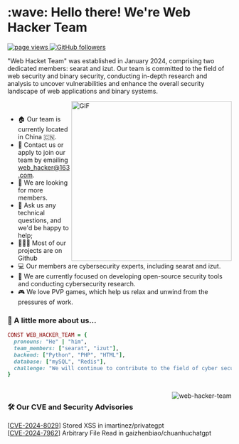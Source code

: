 <h1 align="left" id="macropower-title">:wave: Hello there! We're Web Hacker Team</h1>
<p align="left">
  <a href="https://github.com/web-hacker-team">
    <img src="https://komarev.com/ghpvc/?username=web-hacker-team" alt="page views">
  </a>
  <a href="https://github.com/web-hacker-team?tab=followers">
    <img alt="GitHub followers" src="https://img.shields.io/github/followers/web-hacker-team?color=green&logo=github">
  </a>
</p>

"Web Hacket Team" was established in January 2024, comprising two dedicated members: searat and izut. Our team is committed to the field of web security and binary security, conducting in-depth research and analysis to uncover vulnerabilities and enhance the overall security landscape of web applications and binary systems.

<img align="right" alt="GIF" src="https://raw.githubusercontent.com/abhisheknaiidu/abhisheknaiidu/master/code.gif" width="360px"/>
<br/>

- :house: Our team is currently located in China 🇨🇳.
- :email: Contact us or apply to join our team by emailing web_hacker@163.com.
- 🤝 We are looking for more members.
- 💬 Ask us any technical questions, and we'd be happy to help;
- 👨🏻‍💻 Most of our projects are on Github
- :computer: Our members are cybersecurity experts, including searat and izut.
- :dart: We are currently focused on developing open-source security tools and conducting cybersecurity research.
- :video_game: We love PVP games, which help us relax and unwind from the pressures of work.

### 🧐 A little more about us...  

```ruby
CONST WEB_HACKER_TEAM = {
  pronouns: "He" | "him",
  team_members: ["searat", "izut"],
  backend: ["Python", "PHP", "HTML"],
  database: ["mySQL", "Redis"],
  challenge: "We will continue to contribute to the field of cyber security."
}
```
<br/>
<img src="https://github-readme-stats.vercel.app/api?username=web-hacker-team&show_icons=true" alt="web-hacker-team" align="right" />

### 🛠️ Our CVE and Security Advisories
[[CVE-2024-8029](https://www.cve.org/CVERecord?id=CVE-2024-8029)] Stored XSS in imartinez/privategpt
<br/>
[[CVE-2024-7962](https://www.cve.org/CVERecord?id=CVE-2024-7962)] Arbitrary File Read in gaizhenbiao/chuanhuchatgpt

